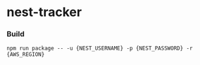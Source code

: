 # nest-tracker

### Build

```
npm run package -- -u {NEST_USERNAME} -p {NEST_PASSWORD} -r {AWS_REGION}
```